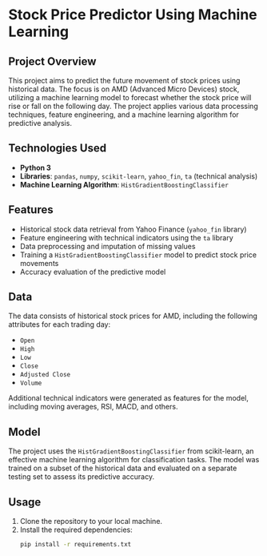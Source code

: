 # Stock Price Predictor Using Machine Learning

## Project Overview
This project aims to predict the future movement of stock prices using historical data. The focus is on AMD (Advanced Micro Devices) stock, utilizing a machine learning model to forecast whether the stock price will rise or fall on the following day. The project applies various data processing techniques, feature engineering, and a machine learning algorithm for predictive analysis.

## Technologies Used
- **Python 3**
- **Libraries**: `pandas`, `numpy`, `scikit-learn`, `yahoo_fin`, `ta` (technical analysis)
- **Machine Learning Algorithm**: `HistGradientBoostingClassifier`

## Features
- Historical stock data retrieval from Yahoo Finance (`yahoo_fin` library)
- Feature engineering with technical indicators using the `ta` library
- Data preprocessing and imputation of missing values
- Training a `HistGradientBoostingClassifier` model to predict stock price movements
- Accuracy evaluation of the predictive model

## Data
The data consists of historical stock prices for AMD, including the following attributes for each trading day:
- `Open`
- `High`
- `Low`
- `Close`
- `Adjusted Close`
- `Volume`

Additional technical indicators were generated as features for the model, including moving averages, RSI, MACD, and others.

## Model
The project uses the `HistGradientBoostingClassifier` from scikit-learn, an effective machine learning algorithm for classification tasks. The model was trained on a subset of the historical data and evaluated on a separate testing set to assess its predictive accuracy.

## Usage
1. Clone the repository to your local machine.
2. Install the required dependencies:
   ```bash
   pip install -r requirements.txt
